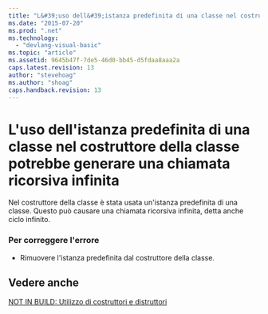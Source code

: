 ```yaml
---
title: "L&#39;uso dell&#39;istanza predefinita di una classe nel costruttore della classe potrebbe generare una chiamata ricorsiva infinita | Microsoft Docs"
ms.date: "2015-07-20"
ms.prod: ".net"
ms.technology: 
  - "devlang-visual-basic"
ms.topic: "article"
ms.assetid: 9645b47f-7de5-46d0-bb45-d5fdaa8aaa2a
caps.latest.revision: 13
author: "stevehoag"
ms.author: "shoag"
caps.handback.revision: 13
---
```

# L&#39;uso dell&#39;istanza predefinita di una classe nel costruttore della classe potrebbe generare una chiamata ricorsiva infinita
Nel costruttore della classe è stata usata un'istanza predefinita di una classe. Questo può causare una chiamata ricorsiva infinita, detta anche ciclo infinito.  
  
### Per correggere l'errore  
  
-   Rimuovere l'istanza predefinita dal costruttore della classe.  
  
## Vedere anche  
 [NOT IN BUILD: Utilizzo di costruttori e distruttori](http://msdn.microsoft.com/it-it/548eebe1-86c4-4377-b2f5-447cb8be3d90)